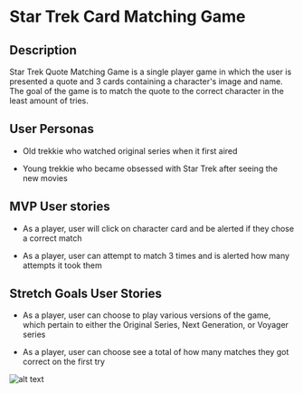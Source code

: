 # Star Trek Card Matching Game

## Description

Star Trek Quote Matching Game is a single player game in which the user is presented a quote and 3 cards containing a character's image and name. The goal of the game is to match the quote to the correct character in the least amount of tries.

## User Personas

- Old trekkie who watched original series when it first aired

- Young trekkie who became obsessed with Star Trek after seeing the new movies

## MVP User stories

- As a player, user will click on character card and be alerted if they chose a correct match

- As a player, user can attempt to match 3 times and is alerted how many attempts it took them

## Stretch Goals User Stories

- As a player, user can choose to play various versions of the game, which pertain to either the Original Series, Next Generation, or Voyager series

- As a player, user can choose see a total of how many matches they got correct on the first try

![alt text](https://github.com/TessACraig89/u1_w3_star_trek_matching_game/blob/master/images/wireframe.jpg)
